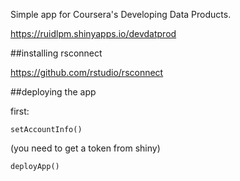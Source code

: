 Simple app for Coursera's Developing Data Products.


https://ruidlpm.shinyapps.io/devdatprod



##installing rsconnect

https://github.com/rstudio/rsconnect


##deploying the app


first:
```
setAccountInfo() 
```
(you need to get a token from shiny)


```
deployApp()
```
